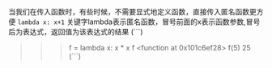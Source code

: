 当我们在传入函数时，有些时候，不需要显式地定义函数，直接传入匿名函数更方便
`lambda x: x+1`
关键字lambda表示匿名函数，冒号前面的x表示函数参数,冒号后为表达式，返回值为该表达式的结果
(```)
>>> f = lambda x: x * x
>>> f
<function <lambda> at 0x101c6ef28>
>>> f(5)
25
(```)
